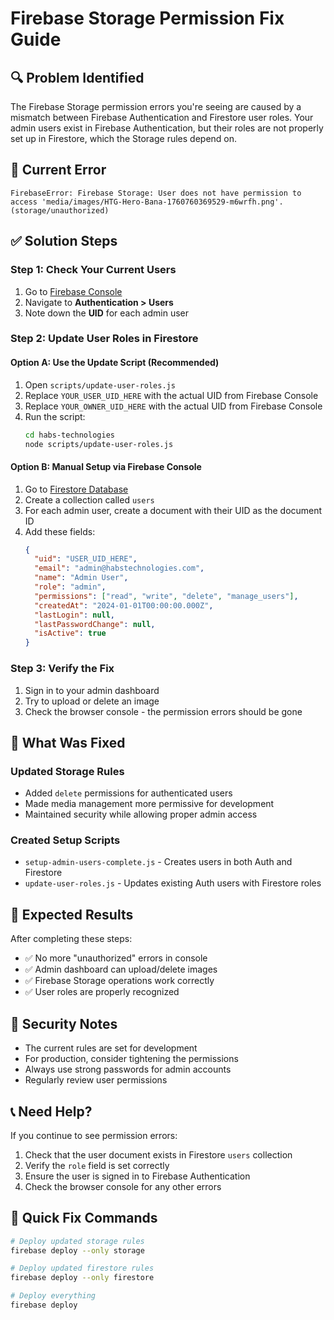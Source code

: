 # Firebase Storage Permission Fix Guide

## 🔍 Problem Identified

The Firebase Storage permission errors you're seeing are caused by a mismatch between Firebase Authentication and Firestore user roles. Your admin users exist in Firebase Authentication, but their roles are not properly set up in Firestore, which the Storage rules depend on.

## 🚨 Current Error
```
FirebaseError: Firebase Storage: User does not have permission to access 'media/images/HTG-Hero-Bana-1760760369529-m6wrfh.png'. (storage/unauthorized)
```

## ✅ Solution Steps

### Step 1: Check Your Current Users
1. Go to [Firebase Console](https://console.firebase.google.com/project/habs-tech-dev/authentication/users)
2. Navigate to **Authentication > Users**
3. Note down the **UID** for each admin user

### Step 2: Update User Roles in Firestore

#### Option A: Use the Update Script (Recommended)
1. Open `scripts/update-user-roles.js`
2. Replace `YOUR_USER_UID_HERE` with the actual UID from Firebase Console
3. Replace `YOUR_OWNER_UID_HERE` with the actual UID from Firebase Console
4. Run the script:
   ```bash
   cd habs-technologies
   node scripts/update-user-roles.js
   ```

#### Option B: Manual Setup via Firebase Console
1. Go to [Firestore Database](https://console.firebase.google.com/project/habs-tech-dev/firestore)
2. Create a collection called `users`
3. For each admin user, create a document with their UID as the document ID
4. Add these fields:
   ```json
   {
     "uid": "USER_UID_HERE",
     "email": "admin@habstechnologies.com",
     "name": "Admin User",
     "role": "admin",
     "permissions": ["read", "write", "delete", "manage_users"],
     "createdAt": "2024-01-01T00:00:00.000Z",
     "lastLogin": null,
     "lastPasswordChange": null,
     "isActive": true
   }
   ```

### Step 3: Verify the Fix
1. Sign in to your admin dashboard
2. Try to upload or delete an image
3. Check the browser console - the permission errors should be gone

## 🔧 What Was Fixed

### Updated Storage Rules
- Added `delete` permissions for authenticated users
- Made media management more permissive for development
- Maintained security while allowing proper admin access

### Created Setup Scripts
- `setup-admin-users-complete.js` - Creates users in both Auth and Firestore
- `update-user-roles.js` - Updates existing Auth users with Firestore roles

## 🎯 Expected Results

After completing these steps:
- ✅ No more "unauthorized" errors in console
- ✅ Admin dashboard can upload/delete images
- ✅ Firebase Storage operations work correctly
- ✅ User roles are properly recognized

## 🔐 Security Notes

- The current rules are set for development
- For production, consider tightening the permissions
- Always use strong passwords for admin accounts
- Regularly review user permissions

## 📞 Need Help?

If you continue to see permission errors:
1. Check that the user document exists in Firestore `users` collection
2. Verify the `role` field is set correctly
3. Ensure the user is signed in to Firebase Authentication
4. Check the browser console for any other errors

## 🚀 Quick Fix Commands

```bash
# Deploy updated storage rules
firebase deploy --only storage

# Deploy updated firestore rules  
firebase deploy --only firestore

# Deploy everything
firebase deploy
```



